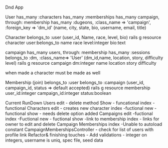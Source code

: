 Dnd App

User 
    has_many :characters
    has_many :memberships
    has_many campaign, through: membership
    has_many :dugeons, :class_name => 'campaign', :foreign_key => 'dm_id'
    (name, city, state, bio, username, email, title)


Character
    belongs_to :user
    (user_id, Name, race, level, bio)
rails g resource character user:belongs_to name race level:integer bio:text

campaign
    has_many users, through: membership
    has_many :sessions
    belongs_to :dm, :class_name=> 'User'
    (dm_id,name, location, story, difficulty level)
rails g resource campaign dm:integer name location story difficulty

when made a character must be made as well

Membership (join)
    belongs_to :user
    belongs_to :campaign
    (user_id, campaign_id, status => default accepted)
rails g resource membership user_id:integer campaign_id:integer status:boolean


Current RunDown
Users
    edit 
        - delete method
    Show
        - funcational
    index
        -functional
Characters
    edit
        - creates new character
    index
        -fuctional
    new
        -functional
    show
        - needs delete option added
Campaigns
    edit
        -fuctional
    index
        -Fuctional
    new
        - fuctional
    show
        -link to membership index
        - links for owner to edit and delete
Campaign Memberships
    index
        -Unable to autoload constant CampaignMembershipsController
        - check for list of users with profile link
Refactor& finishing touches - 
        Add validations
            - integer on integers, username is uniq, spec file, seed data